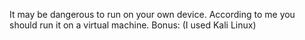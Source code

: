 It may be dangerous to run on your own device. According to me you should run it on a virtual machine.
Bonus: (I used Kali Linux)
